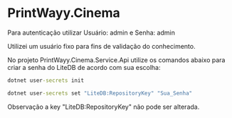 # PrintWayy.Cinema

Para autenticação utilizar Usuário: admin e Senha: admin

Utilizei um usuário fixo para fins de validação do conhecimento.

No projeto PrintWayy.Cinema.Service.Api utilize os comandos abaixo para criar a senha do LiteDB de acordo com sua escolha:
```cmd
dotnet user-secrets init
```
```cmd
dotnet user-secrets set "LiteDB:RepositoryKey" "Sua_Senha"
```
Observação a key "LiteDB:RepositoryKey" não pode ser alterada.
